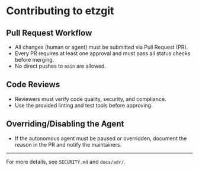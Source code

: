 # Contributing to etzgit

## Pull Request Workflow
- All changes (human or agent) must be submitted via Pull Request (PR).
- Every PR requires at least one approval and must pass all status checks before merging.
- No direct pushes to `main` are allowed.

## Code Reviews
- Reviewers must verify code quality, security, and compliance.
- Use the provided linting and test tools before approving.

## Overriding/Disabling the Agent
- If the autonomous agent must be paused or overridden, document the reason in the PR and notify the maintainers.

---

For more details, see `SECURITY.md` and `docs/adr/`.
